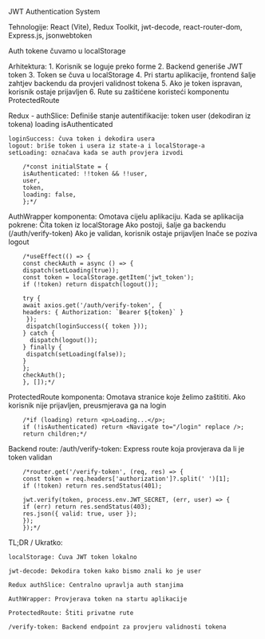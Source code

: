 JWT Authentication System 

Tehnologije: React (Vite), Redux Toolkit, jwt-decode, react-router-dom, Express.js, jsonwebtoken

Auth tokene čuvamo u localStorage


Arhitektura:
    1. Korisnik se loguje preko forme
    2. Backend generiše JWT token
    3. Token se čuva u localStorage
    4. Pri startu aplikacije, frontend šalje zahtjev backendu da provjeri validnost tokena
    5. Ako je token ispravan, korisnik ostaje prijavljen
    6. Rute su zaštićene koristeći komponentu ProtectedRoute

Redux - authSlice:
    Definiše stanje autentifikacije:
    token
    user (dekodiran iz tokena)
    loading
    isAuthenticated

    loginSuccess: čuva token i dekodira usera
    logout: briše token i usera iz state-a i localStorage-a
    setLoading: označava kada se auth provjera izvodi

        /*const initialState = {
        isAuthenticated: !!token && !!user,
        user,
        token,
        loading: false,
        };*/
    
AuthWrapper komponenta:
    Omotava cijelu aplikaciju. Kada se aplikacija pokrene:
    Čita token iz localStorage
    Ako postoji, šalje ga backendu (/auth/verify-token)
    Ako je validan, korisnik ostaje prijavljen
    Inače se poziva logout

        /*useEffect(() => {
        const checkAuth = async () => {
        dispatch(setLoading(true));
        const token = localStorage.getItem('jwt_token');
        if (!token) return dispatch(logout());

        try {
        await axios.get('/auth/verify-token', {
        headers: { Authorization: `Bearer ${token}` }
         });
         dispatch(loginSuccess({ token }));
        } catch {
          dispatch(logout());
        } finally {
         dispatch(setLoading(false));
        }
        };
        checkAuth();
        }, []);*/

ProtectedRoute komponenta:
    Omotava stranice koje želimo zaštititi. Ako korisnik nije prijavljen, preusmjerava ga na login

        /*if (loading) return <p>Loading...</p>;
        if (!isAuthenticated) return <Navigate to="/login" replace />;
        return children;*/

Backend route: /auth/verify-token:
    Express route koja provjerava da li je token validan

        /*router.get('/verify-token', (req, res) => {
        const token = req.headers['authorization']?.split(' ')[1];
        if (!token) return res.sendStatus(401);

        jwt.verify(token, process.env.JWT_SECRET, (err, user) => {
        if (err) return res.sendStatus(403);
        res.json({ valid: true, user });
        });
        });*/



TL;DR / Ukratko:

    localStorage: Čuva JWT token lokalno

    jwt-decode: Dekodira token kako bismo znali ko je user

    Redux authSlice: Centralno upravlja auth stanjima

    AuthWrapper: Provjerava token na startu aplikacije

    ProtectedRoute: Štiti privatne rute

    /verify-token: Backend endpoint za provjeru validnosti tokena

